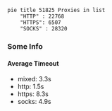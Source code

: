
```mermaid
pie title 51825 Proxies in list
    "HTTP" : 22768
    "HTTPS": 6507
    "SOCKS" : 28320
```

### Some Info
#### Average Timeout

- mixed: 3.3s
- http: 1.5s
- https: 8.3s
- socks: 4.9s